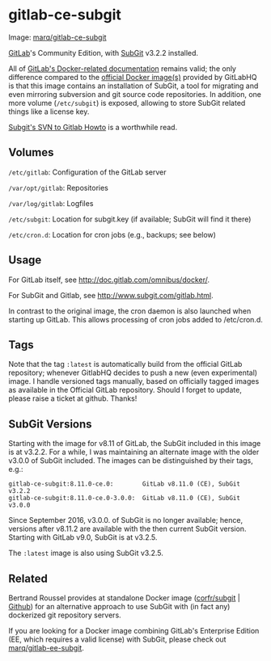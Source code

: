 # gitlab-ce-subgit

Image: [marq/gitlab-ce-subgit](https://hub.docker.com/r/marq/gitlab-ce-subgit/)

[GitLab](http://gitlab.org)'s Community Edition, with [SubGit](http://www.subgit.com) v3.2.2 installed.

All of [GitLab's Docker-related documentation](http://doc.gitlab.com/omnibus/docker/) remains valid; the only difference compared to the [official Docker image(s)](https://hub.docker.com/r/gitlab/gitlab-ce/) provided by GitLabHQ is that this image contains an installation of SubGit, a tool for migrating and even mirroring subversion and git source code repositories. In addition, one more volume (`/etc/subgit`) is exposed, allowing to store SubGit related  things like a license key.

[Subgit's SVN to Gitlab Howto](http://www.subgit.com/gitlab.html) is a worthwhile read.

## Volumes

`/etc/gitlab`: Configuration of the GitLab server

`/var/opt/gitlab`: Repositories

`/var/log/gitlab`: Logfiles

`/etc/subgit`: Location for subgit.key (if available; SubGit will find it there)

`/etc/cron.d`: Location for cron jobs (e.g., backups; see below)

## Usage

For GitLab itself, see http://doc.gitlab.com/omnibus/docker/.

For SubGit and Gitlab, see http://www.subgit.com/gitlab.html.

In contrast to the original image, the cron daemon is also launched when starting up GitLab. This allows processing of cron jobs added to /etc/cron.d.

## Tags

Note that the tag `:latest` is automatically build from the official GitLab repository; whenever GitlabHQ decides to push a new (even experimental) image. I handle versioned tags manually, based on officially tagged images as available in the Official GitLab repository. Should I forget to update, please raise a ticket at github. Thanks!

## SubGit Versions

Starting with the image for v8.11 of GitLab, the SubGit included in this image is at v3.2.2. For a while, I was maintaining an alternate image with the older v3.0.0 of SubGit included. The images can be distinguished by their tags, e.g.:

    gitlab-ce-subgit:8.11.0-ce.0:        GitLab v8.11.0 (CE), SubGit v3.2.2
    gitlab-ce-subgit:8.11.0-ce.0-3.0.0:  GitLab v8.11.0 (CE), SubGit v3.0.0

Since September 2016, v3.0.0. of SubGit is no longer available; hence, versions after v8.11.2 are available with the then current SubGit version.
Starting with GitLab v9.0, SubGit is at v3.2.5.

The `:latest` image is also using SubGit v3.2.5.

## Related

Bertrand Roussel provides at standalone Docker image ([corfr/subgit](https://registry.hub.docker.com/u/corfr/subgit/) | [Github](https://github.com/CoRfr/docker-subgit)) for an alternative approach to use SubGit with (in fact any) dockerized git repository servers.

If you are looking for a Docker image combining GitLab's Enterprise Edition (EE, which requires a valid license) with SubGit, please check out [marq/gitlab-ee-subgit](https://hub.docker.com/r/marq/gitlab-ee-subgit/).
